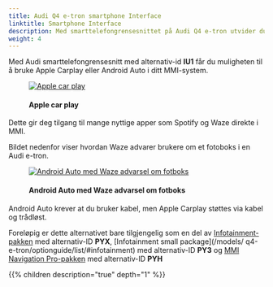 ```yaml
---
title: Audi Q4 e-tron smartphone Interface
linktitle: Smartphone Interface
description: Med smarttelefongrensesnittet på Audi Q4 e-tron utvider du smarttelefonen til MMI-systemet
weight: 4
---
```

<!-- markdownlint-disable MD033 -->
Med Audi smarttelefongrensesnitt med alternativ-id **IU1** får du muligheten til å bruke Apple Carplay eller Android Auto i ditt MMI-system.

<figure>
    <a href="https://media.electrichasgoneaudi.net/multimedia/models/q4-e-tron/technology/uiandoperations/smartphoneinterface/applecarplay.jpg">
        <img src="https://media.electrichasgoneaudi.net/multimedia/models/q4-e-tron/technology/uiandoperations/smartphoneinterface/applecarplays.jpg"
        alt="Apple car play" title="Apple car play">
    </a>
    <figcaption><h4>Apple car play</h4></figcaption>
</figure>

Dette gir deg tilgang til mange nyttige apper som Spotify og Waze direkte i MMI.

Bildet nedenfor viser hvordan Waze advarer brukere om et fotoboks i en Audi e-tron.

<figure>
    <a href="https://media.electrichasgoneaudi.net/multimedia/models/q4-e-tron/technology/uiandoperations/smartphoneinterface/speedcamq4.jpeg">
        <img src="https://media.electrichasgoneaudi.net/multimedia/models/q4-e-tron/technology/uiandoperations/smartphoneinterface/speedcamq4s.jpg"
        alt="Android Auto med Waze advarsel om fotboks" title="Android Auto med Waze advarsel om fotboks">
    </a>
    <figcaption><h4>Android Auto med Waze advarsel om fotboks</h4></figcaption>
</figure>

Android Auto krever at du bruker kabel, men Apple Carplay støttes via kabel og trådløst.

Foreløpig er dette alternativet bare tilgjengelig som en del av [Infotainment-pakken](/models/q4-e-tron/optionguide/list/#infotainment) med alternativ-ID **PYX**, [Infotainment small package](/models/ q4-e-tron/optionguide/list/#infotainment) med alternativ-ID **PY3** og [MMI Navigation Pro-pakken](/models/q4-e-tron/optionguide/list/#infotainment) med alternativ-ID **PYH**

{{% children description="true" depth="1" %}}
